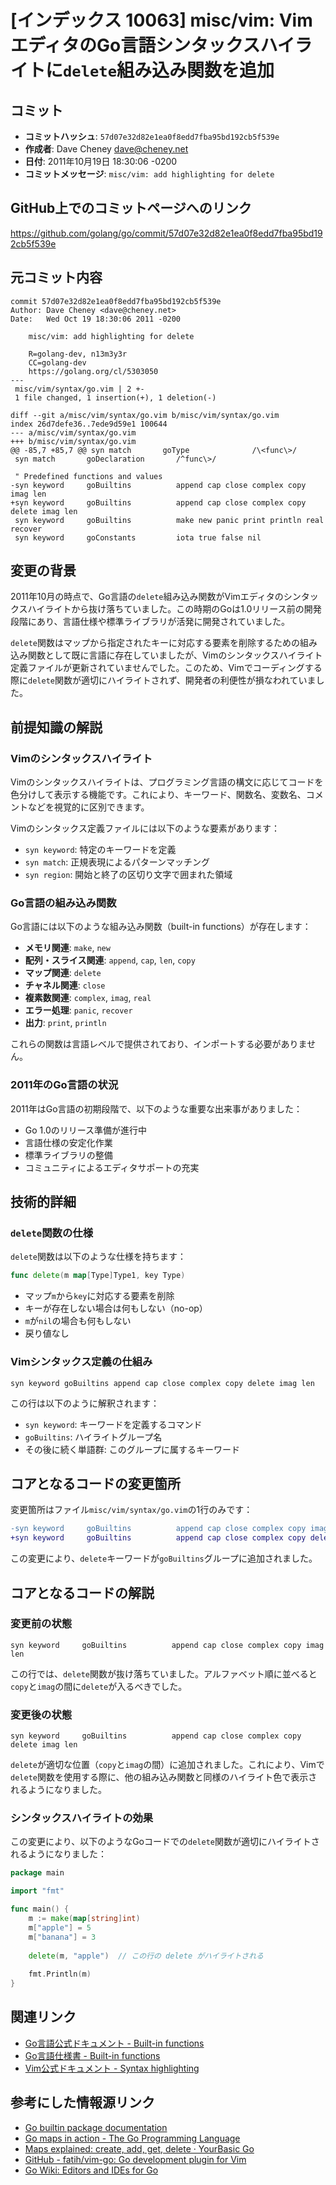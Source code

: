# [インデックス 10063] misc/vim: VimエディタのGo言語シンタックスハイライトに`delete`組み込み関数を追加

## コミット

- **コミットハッシュ**: `57d07e32d82e1ea0f8edd7fba95bd192cb5f539e`
- **作成者**: Dave Cheney <dave@cheney.net>
- **日付**: 2011年10月19日 18:30:06 -0200
- **コミットメッセージ**: `misc/vim: add highlighting for delete`

## GitHub上でのコミットページへのリンク

https://github.com/golang/go/commit/57d07e32d82e1ea0f8edd7fba95bd192cb5f539e

## 元コミット内容

```
commit 57d07e32d82e1ea0f8edd7fba95bd192cb5f539e
Author: Dave Cheney <dave@cheney.net>
Date:   Wed Oct 19 18:30:06 2011 -0200

    misc/vim: add highlighting for delete
    
    R=golang-dev, n13m3y3r
    CC=golang-dev
    https://golang.org/cl/5303050
---
 misc/vim/syntax/go.vim | 2 +-
 1 file changed, 1 insertion(+), 1 deletion(-)

diff --git a/misc/vim/syntax/go.vim b/misc/vim/syntax/go.vim
index 26d7defe36..7ede9d59e1 100644
--- a/misc/vim/syntax/go.vim
+++ b/misc/vim/syntax/go.vim
@@ -85,7 +85,7 @@ syn match       goType              /\<func\>/
 syn match       goDeclaration       /^func\>/
 
 " Predefined functions and values
-syn keyword     goBuiltins          append cap close complex copy imag len
+syn keyword     goBuiltins          append cap close complex copy delete imag len
 syn keyword     goBuiltins          make new panic print println real recover
 syn keyword     goConstants         iota true false nil
```

## 変更の背景

2011年10月の時点で、Go言語の`delete`組み込み関数がVimエディタのシンタックスハイライトから抜け落ちていました。この時期のGoは1.0リリース前の開発段階にあり、言語仕様や標準ライブラリが活発に開発されていました。

`delete`関数はマップから指定されたキーに対応する要素を削除するための組み込み関数として既に言語に存在していましたが、Vimのシンタックスハイライト定義ファイルが更新されていませんでした。このため、Vimでコーディングする際に`delete`関数が適切にハイライトされず、開発者の利便性が損なわれていました。

## 前提知識の解説

### Vimのシンタックスハイライト

Vimのシンタックスハイライトは、プログラミング言語の構文に応じてコードを色分けして表示する機能です。これにより、キーワード、関数名、変数名、コメントなどを視覚的に区別できます。

Vimのシンタックス定義ファイルには以下のような要素があります：
- `syn keyword`: 特定のキーワードを定義
- `syn match`: 正規表現によるパターンマッチング
- `syn region`: 開始と終了の区切り文字で囲まれた領域

### Go言語の組み込み関数

Go言語には以下のような組み込み関数（built-in functions）が存在します：

- **メモリ関連**: `make`, `new`
- **配列・スライス関連**: `append`, `cap`, `len`, `copy`
- **マップ関連**: `delete`
- **チャネル関連**: `close`
- **複素数関連**: `complex`, `imag`, `real`
- **エラー処理**: `panic`, `recover`
- **出力**: `print`, `println`

これらの関数は言語レベルで提供されており、インポートする必要がありません。

### 2011年のGo言語の状況

2011年はGo言語の初期段階で、以下のような重要な出来事がありました：
- Go 1.0のリリース準備が進行中
- 言語仕様の安定化作業
- 標準ライブラリの整備
- コミュニティによるエディタサポートの充実

## 技術的詳細

### `delete`関数の仕様

`delete`関数は以下のような仕様を持ちます：

```go
func delete(m map[Type]Type1, key Type)
```

- マップ`m`から`key`に対応する要素を削除
- キーが存在しない場合は何もしない（no-op）
- `m`が`nil`の場合も何もしない
- 戻り値なし

### Vimシンタックス定義の仕組み

```vim
syn keyword goBuiltins append cap close complex copy delete imag len
```

この行は以下のように解釈されます：
- `syn keyword`: キーワードを定義するコマンド
- `goBuiltins`: ハイライトグループ名
- その後に続く単語群: このグループに属するキーワード

## コアとなるコードの変更箇所

変更箇所はファイル`misc/vim/syntax/go.vim`の1行のみです：

```diff
-syn keyword     goBuiltins          append cap close complex copy imag len
+syn keyword     goBuiltins          append cap close complex copy delete imag len
```

この変更により、`delete`キーワードが`goBuiltins`グループに追加されました。

## コアとなるコードの解説

### 変更前の状態

```vim
syn keyword     goBuiltins          append cap close complex copy imag len
```

この行では、`delete`関数が抜け落ちていました。アルファベット順に並べると`copy`と`imag`の間に`delete`が入るべきでした。

### 変更後の状態

```vim
syn keyword     goBuiltins          append cap close complex copy delete imag len
```

`delete`が適切な位置（`copy`と`imag`の間）に追加されました。これにより、Vimで`delete`関数を使用する際に、他の組み込み関数と同様のハイライト色で表示されるようになりました。

### シンタックスハイライトの効果

この変更により、以下のようなGoコードでの`delete`関数が適切にハイライトされるようになりました：

```go
package main

import "fmt"

func main() {
    m := make(map[string]int)
    m["apple"] = 5
    m["banana"] = 3
    
    delete(m, "apple")  // この行の delete がハイライトされる
    
    fmt.Println(m)
}
```

## 関連リンク

- [Go言語公式ドキュメント - Built-in functions](https://pkg.go.dev/builtin)
- [Go言語仕様書 - Built-in functions](https://tip.golang.org/ref/spec)
- [Vim公式ドキュメント - Syntax highlighting](https://vimdoc.sourceforge.net/htmldoc/syntax.html)

## 参考にした情報源リンク

- [Go builtin package documentation](https://pkg.go.dev/builtin)
- [Go maps in action - The Go Programming Language](https://go.dev/blog/maps)
- [Maps explained: create, add, get, delete · YourBasic Go](https://yourbasic.org/golang/maps-explained/)
- [GitHub - fatih/vim-go: Go development plugin for Vim](https://github.com/fatih/vim-go)
- [Go Wiki: Editors and IDEs for Go](https://go.dev/wiki/IDEsAndTextEditorPlugins)